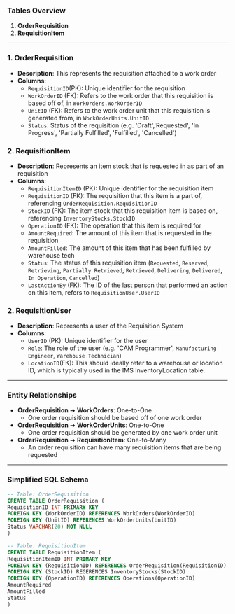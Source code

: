 ### **Tables Overview**

1. **OrderRequisition**
2. **RequisitionItem**

---

### **1. OrderRequisition**

- **Description**: This represents the requisition attached to a work order
- **Columns**:
  - `RequisitionID`(PK): Unique identifier for the requisition
  - `WorkOrderID` (FK): Refers to the work order that this requisition is based off of, in `WorkOrders.WorkOrderID`
  - `UnitID` (FK): Refers to the work order unit that this requisition is generated from, in `WorkOrderUnits.UnitID`
  - `Status`: Status of the requisition (e.g. 'Draft','Requested', 'In Progress', 'Partially Fulfilled', 'Fulfilled', 'Cancelled')

### **2. RequisitionItem**

- **Description**: Represents an item stock that is requested in as part of an requisition
- **Columns**:
  - `RequisitionItemID` (PK): Unique identifier for the requisition item
  - `RequisitionID` (FK): The requisition that this item is a part of, referencing `OrderRequisition.RequisitionID`
  - `StockID` (FK): The item stock that this requisition item is based on, referencing `InventoryStocks.StockID`
  - `OperationID` (FK): The operation that this item is required for
  - `AmountRequired`: The amount of this item that is requested in the requisition
  - `AmountFilled`: The amount of this item that has been fulfilled by warehouse tech
  - `Status`: The status of this requisition item (`Requested`, `Reserved`, `Retrieving`, `Partially Retrieved`, `Retrieved`, `Delivering`, `Delivered`, `In Operation`, `Cancelled`)
  - `LastActionBy` (FK): The ID of the last person that performed an action on this item, refers to `RequisitionUser.UserID`

### **2. RequisitionUser**

- **Description**: Represents a user of the Requisition System
- **Columns**:
  - `UserID` (PK): Unique identifier for the user
  - `Role`: The role of the user (e.g. 'CAM Programmer', `Manufacturing Engineer`, `Warehouse Technician`)
  - `LocationID`(FK): This should ideally refer to a warehouse or location ID, which is typically used in the IMS InventoryLocation table.

---

### **Entity Relationships**

- **OrderRequisition** ➔ **WorkOrders**: One-to-One
  - One order requisition should be based off of one work order
- **OrderRequisition** ➔ **WorkOrderUnits**: One-to-One
  - One order requisition should be generated by one work order unit
- **OrderRequisition** ➔ **RequisitionItem**: One-to-Many
  - An order requisition can have many requisition items that are being requested

---

### **Simplified SQL Schema**

```sql
-- Table: OrderRequisition
CREATE TABLE OrderRequisition (
RequisitionID INT PRIMARY KEY
FOREIGN KEY (WorkOrderID) REFERENCES WorkOrders(WorkOrderID)
FOREIGN KEY (UnitID) REFERENCES WorkOrderUnits(UnitID)
Status VARCHAR(20) NOT NULL
)

-- Table: RequisitionItem
CREATE TABLE RequisitionItem (
RequisitionItemID INT PRIMARY KEY
FOREIGN KEY (RequisitionID) REFERENCES OrderRequisition(RequisitionID)
FOREIGN KEY (StockID) REGERENCES InventoryStocks(StockID)
FOREIGN KEY (OperationID) REFERENCES Operations(OperationID)
AmountRequired
AmountFilled
Status
)
```
